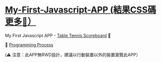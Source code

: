 # [My-First-Javascript-APP (結果CSS碼更多🤣）](https://michellechang2006.github.io/My-First-Javascript-APP/)

My First Javascript APP - [Table Tennis Scoreboard](https://michellechang2006.github.io/My-First-Javascript-APP/) 🥳

📝 [Programming Process](https://tinyurl.com/2cgr5545)

(⚠️ 注意：此APP無RWD設計，建議以行動裝置以外的裝置瀏覽此APP）
